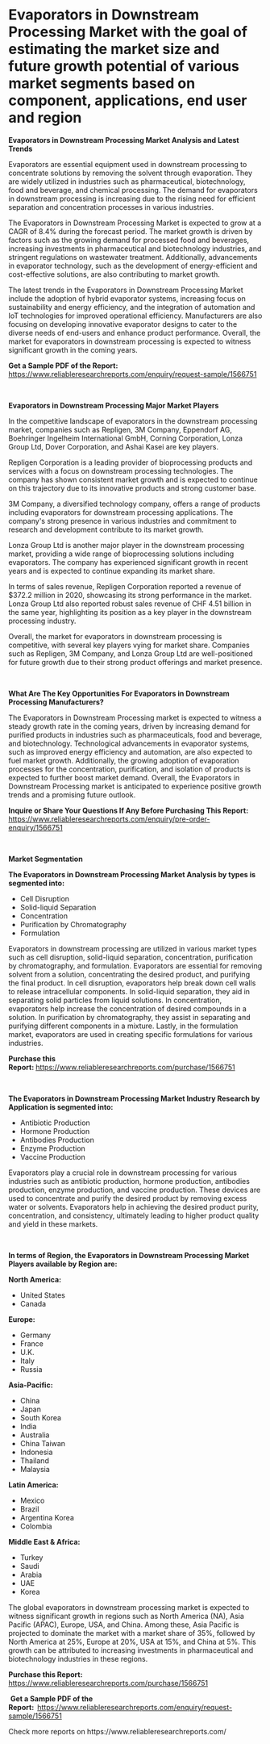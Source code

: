 <p><h1>Evaporators in Downstream Processing Market with the goal of estimating the market size and future growth potential of various market segments based on component, applications, end user and region</h1></p><p><strong>Evaporators in Downstream Processing Market Analysis and Latest Trends</strong></p>
<p><p>Evaporators are essential equipment used in downstream processing to concentrate solutions by removing the solvent through evaporation. They are widely utilized in industries such as pharmaceutical, biotechnology, food and beverage, and chemical processing. The demand for evaporators in downstream processing is increasing due to the rising need for efficient separation and concentration processes in various industries.</p><p>The Evaporators in Downstream Processing Market is expected to grow at a CAGR of 8.4% during the forecast period. The market growth is driven by factors such as the growing demand for processed food and beverages, increasing investments in pharmaceutical and biotechnology industries, and stringent regulations on wastewater treatment. Additionally, advancements in evaporator technology, such as the development of energy-efficient and cost-effective solutions, are also contributing to market growth.</p><p>The latest trends in the Evaporators in Downstream Processing Market include the adoption of hybrid evaporator systems, increasing focus on sustainability and energy efficiency, and the integration of automation and IoT technologies for improved operational efficiency. Manufacturers are also focusing on developing innovative evaporator designs to cater to the diverse needs of end-users and enhance product performance. Overall, the market for evaporators in downstream processing is expected to witness significant growth in the coming years.</p></p>
<p><strong>Get a Sample PDF of the Report:&nbsp;</strong> <a href="https://www.reliableresearchreports.com/enquiry/request-sample/1566751">https://www.reliableresearchreports.com/enquiry/request-sample/1566751</a></p>
<p>&nbsp;</p>
<p><strong>Evaporators in Downstream Processing Major Market Players</strong></p>
<p><p>In the competitive landscape of evaporators in the downstream processing market, companies such as Repligen, 3M Company, Eppendorf AG, Boehringer Ingelheim International GmbH, Corning Corporation, Lonza Group Ltd, Dover Corporation, and Ashai Kasei are key players.</p><p>Repligen Corporation is a leading provider of bioprocessing products and services with a focus on downstream processing technologies. The company has shown consistent market growth and is expected to continue on this trajectory due to its innovative products and strong customer base.</p><p>3M Company, a diversified technology company, offers a range of products including evaporators for downstream processing applications. The company's strong presence in various industries and commitment to research and development contribute to its market growth.</p><p>Lonza Group Ltd is another major player in the downstream processing market, providing a wide range of bioprocessing solutions including evaporators. The company has experienced significant growth in recent years and is expected to continue expanding its market share.</p><p>In terms of sales revenue, Repligen Corporation reported a revenue of $372.2 million in 2020, showcasing its strong performance in the market. Lonza Group Ltd also reported robust sales revenue of CHF 4.51 billion in the same year, highlighting its position as a key player in the downstream processing industry.</p><p>Overall, the market for evaporators in downstream processing is competitive, with several key players vying for market share. Companies such as Repligen, 3M Company, and Lonza Group Ltd are well-positioned for future growth due to their strong product offerings and market presence.</p></p>
<p>&nbsp;</p>
<p><strong>What Are The Key Opportunities For Evaporators in Downstream Processing Manufacturers?</strong></p>
<p><p>The Evaporators in Downstream Processing market is expected to witness a steady growth rate in the coming years, driven by increasing demand for purified products in industries such as pharmaceuticals, food and beverage, and biotechnology. Technological advancements in evaporator systems, such as improved energy efficiency and automation, are also expected to fuel market growth. Additionally, the growing adoption of evaporation processes for the concentration, purification, and isolation of products is expected to further boost market demand. Overall, the Evaporators in Downstream Processing market is anticipated to experience positive growth trends and a promising future outlook.</p></p>
<p><strong>Inquire or Share Your Questions If Any Before Purchasing This Report:</strong> <a href="https://www.reliableresearchreports.com/enquiry/pre-order-enquiry/1566751">https://www.reliableresearchreports.com/enquiry/pre-order-enquiry/1566751</a></p>
<p>&nbsp;</p>
<p><strong>Market Segmentation</strong></p>
<p><strong>The Evaporators in Downstream Processing Market Analysis by types is segmented into:</strong></p>
<p><ul><li>Cell Disruption</li><li>Solid-liquid Separation</li><li>Concentration</li><li>Purification by Chromatography</li><li>Formulation</li></ul></p>
<p><p>Evaporators in downstream processing are utilized in various market types such as cell disruption, solid-liquid separation, concentration, purification by chromatography, and formulation. Evaporators are essential for removing solvent from a solution, concentrating the desired product, and purifying the final product. In cell disruption, evaporators help break down cell walls to release intracellular components. In solid-liquid separation, they aid in separating solid particles from liquid solutions. In concentration, evaporators help increase the concentration of desired compounds in a solution. In purification by chromatography, they assist in separating and purifying different components in a mixture. Lastly, in the formulation market, evaporators are used in creating specific formulations for various industries.</p></p>
<p><strong>Purchase this Report:&nbsp;</strong><a href="https://www.reliableresearchreports.com/purchase/1566751">https://www.reliableresearchreports.com/purchase/1566751</a></p>
<p>&nbsp;</p>
<p><strong>The Evaporators in Downstream Processing Market Industry Research by Application is segmented into:</strong></p>
<p><ul><li>Antibiotic Production</li><li>Hormone Production</li><li>Antibodies Production</li><li>Enzyme Production</li><li>Vaccine Production</li></ul></p>
<p><p>Evaporators play a crucial role in downstream processing for various industries such as antibiotic production, hormone production, antibodies production, enzyme production, and vaccine production. These devices are used to concentrate and purify the desired product by removing excess water or solvents. Evaporators help in achieving the desired product purity, concentration, and consistency, ultimately leading to higher product quality and yield in these markets.</p></p>
<p>&nbsp;</p>
<p><strong>In terms of Region, the Evaporators in Downstream Processing Market Players available by Region are:</strong></p>
<p>
    <p> <strong> North America: </strong>
        <ul>
            <li>United States</li>
            <li>Canada</li>
        </ul>
        </p> 
    <p> <strong> Europe: </strong>
        <ul>
            <li>Germany</li>
            <li>France</li>
            <li>U.K.</li>
            <li>Italy</li>
            <li>Russia</li>
        </ul>
        </p> 
    <p> <strong> Asia-Pacific: </strong>
        <ul>
            <li>China</li>
            <li>Japan</li>
            <li>South Korea</li>
            <li>India</li>
            <li>Australia</li>
            <li>China Taiwan</li>
            <li>Indonesia</li>
            <li>Thailand</li>
            <li>Malaysia</li>
        </ul>
        </p> 
    <p> <strong> Latin America: </strong>
        <ul>
            <li>Mexico</li>
            <li>Brazil</li>
            <li>Argentina Korea</li>
            <li>Colombia</li>
        </ul>
        </p> 
    <p> <strong> Middle East & Africa: </strong>
        <ul>
            <li>Turkey</li>
            <li>Saudi</li>
            <li>Arabia</li>
            <li>UAE</li>
            <li>Korea</li>
        </ul>
    </p>
    </p>
<p><p>The global evaporators in downstream processing market is expected to witness significant growth in regions such as North America (NA), Asia Pacific (APAC), Europe, USA, and China. Among these, Asia Pacific is projected to dominate the market with a market share of 35%, followed by North America at 25%, Europe at 20%, USA at 15%, and China at 5%. This growth can be attributed to increasing investments in pharmaceutical and biotechnology industries in these regions.</p></p>
<p><strong>Purchase this Report: </strong><a href="https://www.reliableresearchreports.com/purchase/1566751">https://www.reliableresearchreports.com/purchase/1566751</a></p>
<p>&nbsp;<strong>Get a Sample PDF of the Report:&nbsp;&nbsp;</strong><a href="https://www.reliableresearchreports.com/enquiry/request-sample/1566751">https://www.reliableresearchreports.com/enquiry/request-sample/1566751</a></p>
<p><strong></strong></p>
<p>Check more reports on https://www.reliableresearchreports.com/</p>